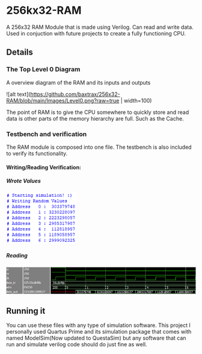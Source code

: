 # 256kx32-RAM
A 256x32 RAM Module that is made using Verilog. Can read and write data. Used in conjuction with future projects to create a fully functioning CPU.

## Details
### The Top Level 0 Diagram
A overview diagram of the RAM and its inputs and outputs

![alt text](https://github.com/baxtrax/256x32-RAM/blob/main/Images/Level0.png?raw=true | width=100)


The point of RAM is to give the CPU somewhere to quickly store and read data is other parts of the memory hierarchy are full. Such as the Cache.

### Testbench and verification
The RAM module is composed into one file. The testbench is also included to verify its functionality. 

#### Writing/Reading Verification:
##### Wrote Values
![alt text](https://github.com/baxtrax/256x32-RAM/blob/main/Images/Lab5Write.png?raw=true)
##### Reading
![alt text](https://github.com/baxtrax/256x32-RAM/blob/main/Images/Lab5Read.png?raw=true)

## Running it
You can use these files with any type of simulation software. This project I personally used Quartus Prime and its simulation package that comes with named ModelSim(Now updated to QuestaSim) but any software that can run and simulate verilog code should do just fine as well.
